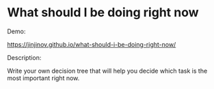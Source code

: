 # What should I be doing right now

Demo:

https://jinjinov.github.io/what-should-i-be-doing-right-now/

Description:

Write your own decision tree that will help you decide which task is the most important right now.
